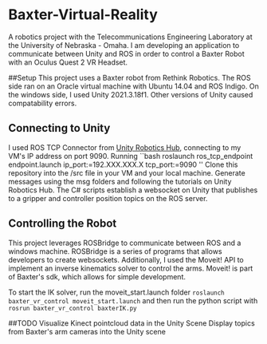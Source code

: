 # Baxter-Virtual-Reality
A robotics project with the Telecommunications Engineering Laboratory at the University of Nebraska - Omaha. I am developing an application to communicate between Unity and ROS in order to control a Baxter Robot with an Oculus Quest 2 VR Headset.

##Setup
This project uses a Baxter robot from Rethink Robotics. The ROS side ran on an Oracle virtual machine with Ubuntu 14.04 and ROS Indigo. On the windows side, I used Unity 2021.3.18f1. Other versions of Unity caused compatability errors. 

## Connecting to Unity
I used ROS TCP Connector from [Unity Robotics Hub](https://github.com/Unity-Technologies/Unity-Robotics-Hub/tree/main), connecting to my VM's IP address on port 9090. Running ``bash
roslaunch ros_tcp_endpoint endpoint.launch ip_port:=192.XXX.XXX.X tcp_port:=9090
''
Clone this repository into the /src file in your VM and your local machine. Generate messages using the msg folders and following the tutorials on Unity Robotics Hub. The C# scripts establish a websocket on Unity that publishes to a gripper and controller position topics on the ROS server. 

## Controlling the Robot
This project leverages ROSBridge to communicate between ROS and a windows machine. ROSBridge is a series of programs that allows developers to create websockets. Additionally, I used the Moveit! API to implement an inverse kinematics solver to control the arms. Moveit! is part of Baxter's sdk, which allows for simple development. 

To start the IK solver, run the moveit_start.launch folder ``roslaunch baxter_vr_control moveit_start.launch`` and then run the python script with ``rosrun baxter_vr_control baxterIK.py``

##TODO
Visualize Kinect pointcloud data in the Unity Scene
Display topics from Baxter's arm cameras into the Unity scene